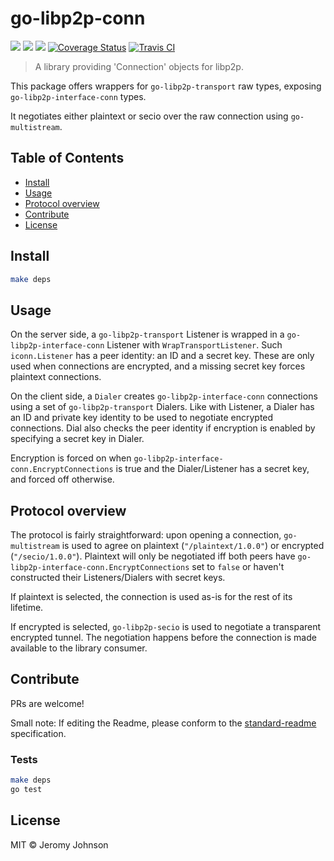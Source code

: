 go-libp2p-conn
==================

[![](https://img.shields.io/badge/made%20by-Protocol%20Labs-blue.svg?style=flat-square)](http://ipn.io)
[![](https://img.shields.io/badge/project-IPFS-blue.svg?style=flat-square)](http://libp2p.io/)
[![](https://img.shields.io/badge/freenode-%23ipfs-blue.svg?style=flat-square)](http://webchat.freenode.net/?channels=%23ipfs)
[![Coverage Status](https://coveralls.io/repos/github/libp2p/go-libp2p-conn/badge.svg?branch=master)](https://coveralls.io/github/libp2p/go-libp2p-conn?branch=master)
[![Travis CI](https://travis-ci.org/libp2p/go-libp2p-conn.svg?branch=master)](https://travis-ci.org/libp2p/go-libp2p-conn)

> A library providing 'Connection' objects for libp2p.

This package offers wrappers for `go-libp2p-transport` raw types,
exposing `go-libp2p-interface-conn` types.

It negotiates either plaintext or secio over the raw connection
using `go-multistream`.

## Table of Contents

- [Install](#install)
- [Usage](#usage)
- [Protocol overview](#protocol-overview)
- [Contribute](#contribute)
- [License](#license)

## Install

```sh
make deps
```

## Usage

On the server side, a `go-libp2p-transport` Listener is wrapped in a `go-libp2p-interface-conn` Listener with `WrapTransportListener`. Such `iconn.Listener` has a peer identity: an ID and a secret key. These are only used when connections are encrypted, and a missing secret key forces plaintext connections.

On the client side, a `Dialer` creates `go-libp2p-interface-conn` connections using a set of `go-libp2p-transport` Dialers. Like with Listener, a Dialer has an ID and private key identity to be used to negotiate encrypted connections. Dial also checks the peer identity if encryption is enabled by specifying a secret key in Dialer.

Encryption is forced on when `go-libp2p-interface-conn.EncryptConnections` is true and the Dialer/Listener has a secret key, and forced off otherwise.

## Protocol overview

The protocol is fairly straightforward: upon opening a connection, `go-multistream` is used to agree on plaintext (`"/plaintext/1.0.0"`) or encrypted (`"/secio/1.0.0"`). Plaintext will only be negotiated iff both peers have `go-libp2p-interface-conn.EncryptConnections` set to `false` or haven't constructed their Listeners/Dialers with secret keys.

If plaintext is selected, the connection is used as-is for the rest of its lifetime.

If encrypted is selected, `go-libp2p-secio` is used to negotiate a transparent encrypted tunnel. The negotiation happens before the connection is made available to the library consumer.

## Contribute

PRs are welcome!

Small note: If editing the Readme, please conform to the [standard-readme](https://github.com/RichardLitt/standard-readme) specification.

### Tests

```sh
make deps
go test
```

## License

MIT © Jeromy Johnson
